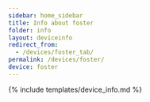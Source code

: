 ```yaml
---
sidebar: home_sidebar
title: Info about foster
folder: info
layout: deviceinfo
redirect_from:
  - /devices/foster_tab/
permalink: /devices/foster/
device: foster
---
```

{% include templates/device_info.md %}
